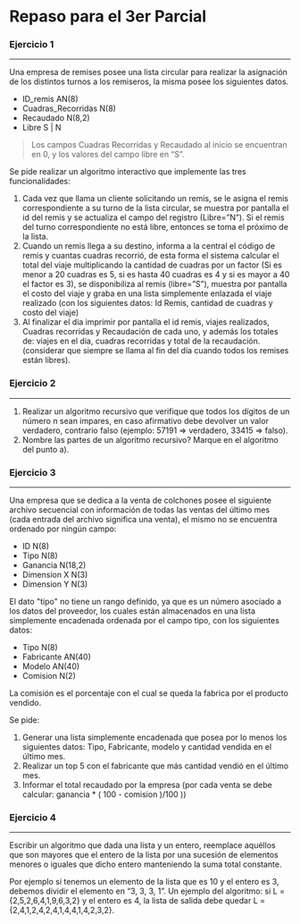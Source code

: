 # Repaso para el 3er Parcial

### Ejercicio 1
---

Una empresa de remises posee una lista circular para realizar la asignación de los distintos turnos a los remiseros, la misma posee los siguientes datos.

<ul class='fileul'>
	<li>ID_remis <a>AN(8)</a>
	<li>Cuadras_Recorridas <a>N(8) </a>
	<li>Recaudado <a>N(8,2)</a>
	<li>Libre <a>S | N </a>
</ul>


> Los campos Cuadras Recorridas y Recaudado al inicio se encuentran en 0, y los valores del campo libre en “S”.

Se pide realizar un algoritmo interactivo que implemente las tres funcionalidades:

1. Cada vez que llama un cliente solicitando un remis, se le asigna el remis correspondiente a su turno de la lista circular, se muestra por pantalla el id del remis y se actualiza el campo del registro (Libre=”N”). Si el remis del turno correspondiente no está libre, entonces se toma el próximo de la lista. 
2. Cuando un remis llega a su destino, informa a la central el código de remis y cuantas cuadras recorrió, de esta forma el sistema calcular el total del viaje multiplicando la cantidad de cuadras por un factor (Si es menor a 20 cuadras es 5, si es hasta 40 cuadras es 4 y si es mayor a 40 el factor es 3), se disponibiliza al remis (libre=”S”), muestra por pantalla el costo del viaje y graba en una lista simplemente enlazada el viaje realizado (con los siguientes datos: Id Remis, cantidad de cuadras y costo del viaje)
3. Al finalizar el dia imprimir por pantalla el id remis, viajes realizados, Cuadras recorridas y Recaudación de cada uno, y además los totales de: viajes en el dia, cuadras recorridas y total de la recaudación. (considerar que siempre se llama al fin del día cuando todos los remises están libres).


### Ejercicio 2
---

1. Realizar un algoritmo recursivo que verifique que todos los dígitos de un número n sean impares, en caso afirmativo debe devolver un valor  verdadero, contrario falso (ejemplo: 57191 => verdadero, 33415 => falso).
2. Nombre las partes de un algoritmo recursivo?  Marque en el algoritmo del punto a).

### Ejercicio 3
---

Una empresa que se dedica a la venta de colchones posee el siguiente archivo secuencial con información de todas las ventas del último mes (cada entrada del archivo significa una venta), el mismo no se encuentra ordenado por ningún campo:

<ul class='fileul'>
	<li>ID <a>N(8)</a>
	<li>Tipo <a>N(8) </a>
	<li>Ganancia <a>N(18,2)</a>
	<li>Dimension X <a>N(3) </a>
	<li>Dimension Y <a>N(3) </a>
</ul>

El dato "tipo" no tiene un rango definido, ya que es un número asociado a los datos del proveedor, los cuales están almacenados en una lista simplemente encadenada ordenada por el campo tipo, con los siguientes datos:


<ul class='fileul'>
	<li>Tipo <a>N(8) </a>
	<li>Fabricante <a>AN(40)</a>
	<li>Modelo <a>AN(40) </a>
	<li>Comision <a>N(2) </a>
</ul>

La comisión es el porcentaje con el cual se queda la fabrica por el producto vendido.

Se pide:

1. Generar una lista simplemente encadenada que posea por lo menos los siguientes datos: Tipo, Fabricante, modelo y cantidad vendida en el último mes.
2. Realizar un top 5 con el fabricante que más cantidad vendió en el último mes.
3. Informar el total recaudado por la empresa (por cada venta se debe calcular: ganancia * ( 100 - comision )/100 ))


### Ejercicio 4
---

Escribir un algoritmo que dada una lista y un entero, reemplace aquéllos que son mayores que el entero de la lista por una sucesión de elementos menores o iguales que dicho entero manteniendo la suma total constante.

Por ejemplo si tenemos un elemento de la lista que es 10 y el entero es 3, debemos dividir el elemento en “3, 3, 3, 1”. Un ejemplo del algoritmo: si L = {2,5,2,6,4,1,9,6,3,2} y el entero es 4, la lista de salida debe quedar L = {2,4,1,2,4,2,4,1,4,4,1,4,2,3,2}.
